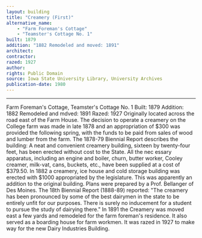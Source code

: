 ```yaml
---
layout: building
title: "Creamery (First)"
alternative_name: 
    - "Farm Foreman's Cottage"
    - "Teamster's Cottage No. 1"
built: 1879
addition: "1882 Remodeled and moved: 1891"
architect:
contractor: 
razed: 1927
author:
rights: Public Domain
source: Iowa State University Library, University Archives
publication-date: 1980 
---
```

---
Farm Foreman's Cottage, Teamster's Cottage No. 1 
Built: 1879 Addition: 1882 Remodeled and mdved: 1891 Razed: 1927 
Originally located across the road east of the Farm House. 
The decision to operate a creamery on the College farm was made in late 1878 and an appropriation of $300 was provided the following spring, with the funds to be paid from sales of wood and lumber from the farm. The 1878-79 Biennial Report describes the building: 
A neat and convenient creamery building, sixteen by twenty-four feet, has been erected without cost to the State. All the nec essary apparatus, including an engine and boiler, churn, butter worker, Cooley creamer, milk-vat, cans, buckets, etc., have been supplied at a cost of $379.50. 
In 1882 a creamery, ice house and cold storage building was erected with $1000 appropriated by the legislature. This was apparently an addition to the original building. Plans were prepared by a Prof. Bellanger of Des Moines. 
The 18th Biennial Report (1888-89) reported: "The creamery has been pronounced by some of the best dairymen in the state to be entirely unfit for our purposes. There is surely no inducement for a student to pursue the study of dairying there." 
In 1891 the Creamery was moved east a few yards and remodeled for the farm foreman's residence. It also served as a boarding house for farm workmen. 
It was razed in 1927 to make way for the new Dairy Industries Building.